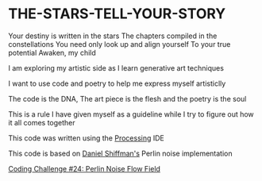 # THE-STARS-TELL-YOUR-STORY

Your destiny is written in the stars
The chapters compiled in the constellations
You need only look up and align yourself
To your true potential 
Awaken, my child


I am exploring my artistic side as I learn generative art techniques

I want to use code and poetry to help me express myself artisticlly 

The code is the DNA, The art piece is the flesh and the poetry is the soul

This is a rule I have given myself as a guideline while I try to figure out how it all comes together 

This code was written using the [Processing](https://processing.org/) IDE 

This code is based on [Daniel Shiffman's](https://shiffman.net/) Perlin noise implementation

[Coding Challenge #24: Perlin Noise Flow  Field](https://youtu.be/BjoM9oKOAKY)



